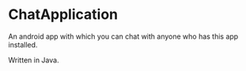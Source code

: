 # ChatApplication
An android app with which you can chat with anyone who has this app installed.

Written in Java.
